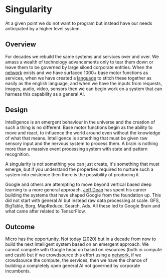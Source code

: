 # Singularity

At a given point we do not want to program but instead have our needs anticipated by a higher level system.

## Overview

For decades we rebuild the same systems and services over and over. We amass a wealth of technology advancements only to 
tear them down or leave them to be governed by large siloed corporate entities. When the [network](network.md) exists 
and we have surfaced 1000+ base motor functions as services, when we have created a [language](language.md) to stitch 
these together as easily as the english language, and when we have the inputs from requests, images, audio, video, sensors 
then we can begin work on a system that can harness this capability as a general AI. 

## Design

Intelligence is an emergent behaviour in the universe and the creation of such a thing is no different. Base motor 
functions begin as the ability to move and react, to influence the world around even without the knowledge of what 
that means. Intelligence is something that must be given raw sensory input and the nervous system to process 
them. A brain is nothing more than a massive event processing system with state and pattern recognition.

A singularity is not something you can just create, it's something that must emerge, but if you understand 
the properties required to nurture such a system into existence then there is the possibility of producing it.

Google and others are attempting to move beyond vertical based deep learning to a more general approach. [Jeff Dean](https://en.wikipedia.org/wiki/Jeff_Dean_(computer_scientist))
has spent his career building the systems that have shaped Google from the foundation up. This did not start with 
general AI but instead raw data processing at scale. GFS, BigTable, Borg, MapReduce, Search, Ads. All these 
led to Google Brain and what came after related to TensorFlow.

## Outcome

Micro has the opportunity. Not today (2020) but in a decade from now to build the next intelligent system based 
on an emergent approach. We cannot compete with Google head on based on resources (both in compute and cash) but 
if we crowdsource this effort using a [network](network.md), if we crowdsource the compute, the services, then 
we have the chance of building a completely open general AI not governed by corporate incumbents.
